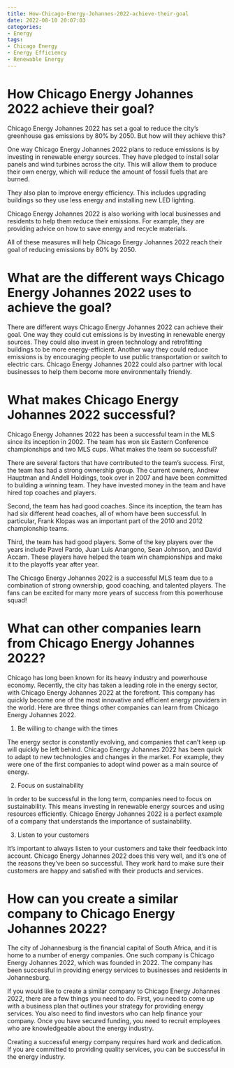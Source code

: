 ```yaml
---
title: How-Chicago-Energy-Johannes-2022-achieve-their-goal
date: 2022-08-10 20:07:03
categories:
- Energy
tags:
- Chicago Energy
- Energy Efficiency
- Renewable Energy
---
```



#  How Chicago Energy Johannes 2022 achieve their goal?

Chicago Energy Johannes 2022 has set a goal to reduce the city’s greenhouse gas emissions by 80% by 2050. But how will they achieve this?

One way Chicago Energy Johannes 2022 plans to reduce emissions is by investing in renewable energy sources. They have pledged to install solar panels and wind turbines across the city. This will allow them to produce their own energy, which will reduce the amount of fossil fuels that are burned.

They also plan to improve energy efficiency. This includes upgrading buildings so they use less energy and installing new LED lighting.

Chicago Energy Johannes 2022 is also working with local businesses and residents to help them reduce their emissions. For example, they are providing advice on how to save energy and recycle materials.

All of these measures will help Chicago Energy Johannes 2022 reach their goal of reducing emissions by 80% by 2050.

#  What are the different ways Chicago Energy Johannes 2022 uses to achieve the goal?

There are different ways Chicago Energy Johannes 2022 can achieve their goal. One way they could cut emissions is by investing in renewable energy sources. They could also invest in green technology and retrofitting buildings to be more energy-efficient. Another way they could reduce emissions is by encouraging people to use public transportation or switch to electric cars. Chicago Energy Johannes 2022 could also partner with local businesses to help them become more environmentally friendly.

#  What makes Chicago Energy Johannes 2022 successful?

Chicago Energy Johannes 2022 has been a successful team in the MLS since its inception in 2002. The team has won six Eastern Conference championships and two MLS cups. What makes the team so successful?

There are several factors that have contributed to the team’s success. First, the team has had a strong ownership group. The current owners, Andrew Hauptman and Andell Holdings, took over in 2007 and have been committed to building a winning team. They have invested money in the team and have hired top coaches and players.

Second, the team has had good coaches. Since its inception, the team has had six different head coaches, all of whom have been successful. In particular, Frank Klopas was an important part of the 2010 and 2012 championship teams.

Third, the team has had good players. Some of the key players over the years include Pavel Pardo, Juan Luis Anangono, Sean Johnson, and David Accam. These players have helped the team win championships and make it to the playoffs year after year.

The Chicago Energy Johannes 2022 is a successful MLS team due to a combination of strong ownership, good coaching, and talented players. The fans can be excited for many more years of success from this powerhouse squad!

#  What can other companies learn from Chicago Energy Johannes 2022?

Chicago has long been known for its heavy industry and powerhouse economy. Recently, the city has taken a leading role in the energy sector, with Chicago Energy Johannes 2022 at the forefront. This company has quickly become one of the most innovative and efficient energy providers in the world. Here are three things other companies can learn from Chicago Energy Johannes 2022.

1. Be willing to change with the times

The energy sector is constantly evolving, and companies that can’t keep up will quickly be left behind. Chicago Energy Johannes 2022 has been quick to adapt to new technologies and changes in the market. For example, they were one of the first companies to adopt wind power as a main source of energy.

2. Focus on sustainability

In order to be successful in the long term, companies need to focus on sustainability. This means investing in renewable energy sources and using resources efficiently. Chicago Energy Johannes 2022 is a perfect example of a company that understands the importance of sustainability.

3. Listen to your customers

It’s important to always listen to your customers and take their feedback into account. Chicago Energy Johannes 2022 does this very well, and it’s one of the reasons they’ve been so successful. They work hard to make sure their customers are happy and satisfied with their products and services.

#  How can you create a similar company to Chicago Energy Johannes 2022?

The city of Johannesburg is the financial capital of South Africa, and it is home to a number of energy companies. One such company is Chicago Energy Johannes 2022, which was founded in 2022. The company has been successful in providing energy services to businesses and residents in Johannesburg.

If you would like to create a similar company to Chicago Energy Johannes 2022, there are a few things you need to do. First, you need to come up with a business plan that outlines your strategy for providing energy services. You also need to find investors who can help finance your company. Once you have secured funding, you need to recruit employees who are knowledgeable about the energy industry.

Creating a successful energy company requires hard work and dedication. If you are committed to providing quality services, you can be successful in the energy industry.